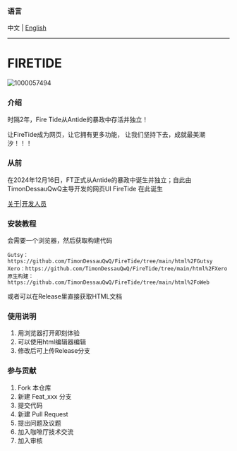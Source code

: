 ### 语言

中文 | [English](./README.en.md)

----
# FIRETIDE

![1000057494](https://github.com/user-attachments/assets/71014958-eaf4-4b67-ba99-f6cc97134858)

### 介绍

时隔2年，Fire Tide从Antide的暴政中存活并独立！

让FireTide成为网页，让它拥有更多功能，
让我们坚持下去，成就最美潮汐！！！

### 从前

在2024年12月16日，FT正式从Antide的暴政中诞生并独立；自此由TimonDessauQwQ主导开发的网页UI FireTide 在此诞生

[关于](./other/About.md)|[开发人员](./开发人员名单.md)

### 安装教程

会需要一个浏览器，然后获取构建代码

    Gutsy：https://github.com/TimonDessauQwQ/FireTide/tree/main/html%2FGutsy
    Xero：https://github.com/TimonDessauQwQ/FireTide/tree/main/html%2FXero
    原生构建：https://github.com/TimonDessauQwQ/FireTide/tree/main/html%2FoWeb

或者可以在Release里直接获取HTML文档

### 使用说明

1.  用浏览器打开即刻体验
2.  可以使用html编辑器编辑
3.  修改后可上传Release分支

### 参与贡献

1.  Fork 本仓库
2.  新建 Feat_xxx 分支
3.  提交代码
4.  新建 Pull Request
5.  提出问题及议题
6.  加入咖啡厅技术交流
7.  加入审核
